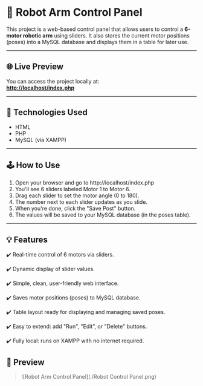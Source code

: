 # 🤖 Robot Arm Control Panel

This project is a web-based control panel that allows users to control a **6-motor robotic arm** using sliders. It also stores the current motor positions (poses) into a MySQL database and displays them in a table for later use.

---

## 🌐 Live Preview

You can access the project locally at:  
**[http://localhost/index.php](http://localhost/index.php)**


---
## 🧰 Technologies Used

- HTML
- PHP
- MySQL (via XAMPP)

---

## 🕹️ How to Use

1. Open your browser and go to http://localhost/index.php
2. You'll see 6 sliders labeled Motor 1 to Motor 6.
3. Drag each slider to set the motor angle (0 to 180).
4. The number next to each slider updates as you slide.
5. When you're done, click the "Save Post" button.
6. The values will be saved to your MySQL database (in the poses table).

---

## 💡 Features
✔️ Real-time control of 6 motors via sliders.

✔️ Dynamic display of slider values.

✔️ Simple, clean, user-friendly web interface.

✔️ Saves motor positions (poses) to MySQL database.

✔️ Table layout ready for displaying and managing saved poses.

✔️ Easy to extend: add "Run", "Edit", or "Delete" buttons.

✔️ Fully local: runs on XAMPP with no internet required.


## 📸 Preview

> ![Robot Arm Control Panel](./Robot Control Panel.png)  
